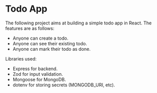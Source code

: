 # Todo App

The following project aims at building a simple todo app in React. The features are as follows:

- Anyone can create a todo.
- Anyone can see their existing todo.
- Anyone can mark their todo as done.

Libraries used:

- Express for backend.
- Zod for input validation.
- Mongoose for MongoDB.
- dotenv for storing secrets (MONGODB_URI, etc).
